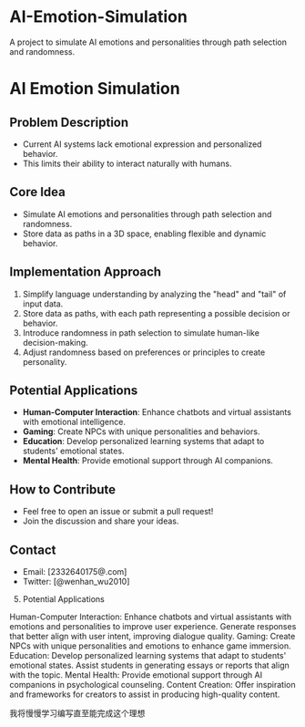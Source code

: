 # AI-Emotion-Simulation
A project to simulate AI emotions and personalities through path selection and randomness.
# AI Emotion Simulation

## Problem Description
- Current AI systems lack emotional expression and personalized behavior.
- This limits their ability to interact naturally with humans.

## Core Idea
- Simulate AI emotions and personalities through path selection and randomness.
- Store data as paths in a 3D space, enabling flexible and dynamic behavior.

## Implementation Approach
1. Simplify language understanding by analyzing the "head" and "tail" of input data.
2. Store data as paths, with each path representing a possible decision or behavior.
3. Introduce randomness in path selection to simulate human-like decision-making.
4. Adjust randomness based on preferences or principles to create personality.

## Potential Applications
- **Human-Computer Interaction**: Enhance chatbots and virtual assistants with emotional intelligence.
- **Gaming**: Create NPCs with unique personalities and behaviors.
- **Education**: Develop personalized learning systems that adapt to students' emotional states.
- **Mental Health**: Provide emotional support through AI companions.

## How to Contribute
- Feel free to open an issue or submit a pull request!
- Join the discussion and share your ideas.

## Contact
- Email: [2332640175@.com]
- Twitter: [@wenhan_wu2010]

5. Potential Applications

Human-Computer Interaction:
Enhance chatbots and virtual assistants with emotions and personalities to improve user experience.
Generate responses that better align with user intent, improving dialogue quality.
Gaming:
Create NPCs with unique personalities and emotions to enhance game immersion.
Education:
Develop personalized learning systems that adapt to students' emotional states.
Assist students in generating essays or reports that align with the topic.
Mental Health:
Provide emotional support through AI companions in psychological counseling.
Content Creation:
Offer inspiration and frameworks for creators to assist in producing high-quality content.

我将慢慢学习编写直至能完成这个理想
